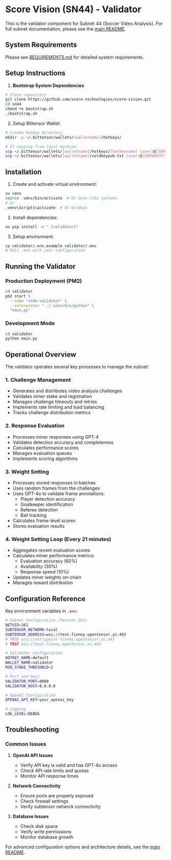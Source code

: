 # Score Vision (SN44) - Validator

This is the validator component for Subnet 44 (Soccer Video Analysis). For full subnet documentation, please see the [main README](../README.md).

## System Requirements

Please see [REQUIREMENTS.md](REQUIREMENTS.md) for detailed system requirements.

## Setup Instructions

1. **Bootstrap System Dependencies**

```bash
# Clone repository
git clone https://github.com/score-technologies/score-vision.git
cd sn44
chmod +x bootstrap.sh
./bootstrap.sh
```

2. Setup Bittensor Wallet:

```bash
# Create hotkey directory
mkdir -p ~/.bittensor/wallets/[walletname]/hotkeys/

# If copying from local machine:
scp ~/.bittensor/wallets/[walletname]/hotkeys/[hotkeyname] [user]@[SERVERIP]:~/.bittensor/wallets/[walletname]/hotkeys/[hotkeyname]
scp ~/.bittensor/wallets/[walletname]/coldkeypub.txt [user]@[SERVERIP]:~/.bittensor/wallets/[walletname]/coldkeypub.txt
```

## Installation

1. Create and activate virtual environment:

```bash
uv venv
source .venv/bin/activate  # On Unix-like systems
# or
.venv\Scripts\activate  # On Windows
```

2. Install dependencies:

```bash
uv pip install -e ".[validator]"
```

3. Setup environment:

```bash
cp validator/.env.example validator/.env
# Edit .env with your configuration
```

## Running the Validator

### Production Deployment (PM2)

```bash
cd validator
pm2 start \
  --name "sn44-validator" \
  --interpreter "../.venv/bin/python" \
  "main.py"
```

### Development Mode

```bash
cd validator
python main.py
```

## Operational Overview

The validator operates several key processes to manage the subnet:

### 1. Challenge Management

- Generates and distributes video analysis challenges
- Validates miner stake and registration
- Manages challenge timeouts and retries
- Implements rate limiting and load balancing
- Tracks challenge distribution metrics

### 2. Response Evaluation

- Processes miner responses using GPT-4
- Validates detection accuracy and completeness
- Calculates performance scores
- Manages evaluation queues
- Implements scoring algorithms

### 3. Weight Setting

- Processes stored responses in batches
- Uses random frames from the challenges
- Uses GPT-4o to validate frame annotations:
  - Player detection accuracy
  - Goalkeeper identification
  - Referee detection
  - Ball tracking
- Calculates frame-level scores
- Stores evaluation results

### 4. Weight Setting Loop (Every 21 minutes)

- Aggregates recent evaluation scores
- Calculates miner performance metrics:
  - Evaluation accuracy (60%)
  - Availability (30%)
  - Response speed (10%)
- Updates miner weights on-chain
- Manages reward distribution

## Configuration Reference

Key environment variables in `.env`:

```bash
# Subnet Configuration (Testnet 261)
NETUID=261
SUBTENSOR_NETWORK=local
SUBTENSOR_ADDRESS=wss://test.finney.opentensor.ai:443
# PROD wss://entrypoint-finney.opentensor.ai:443
# TEST wss://test.finney.opentensor.ai:443

# Validator Configuration
HOTKEY_NAME=default
WALLET_NAME=validator
MIN_STAKE_THRESHOLD=2

# Port and Host
VALIDATOR_PORT=8000
VALIDATOR_HOST=0.0.0.0

# OpenAI Configuration
OPENAI_API_KEY=your_openai_key

# Logging
LOG_LEVEL=DEBUG
```

## Troubleshooting

### Common Issues

1. **OpenAI API Issues**

   - Verify API key is valid and has GPT-4o access
   - Check API rate limits and quotas
   - Monitor API response times

2. **Network Connectivity**

   - Ensure ports are properly exposed
   - Check firewall settings
   - Verify subtensor network connectivity

3. **Database Issues**
   - Check disk space
   - Verify write permissions
   - Monitor database growth

For advanced configuration options and architecture details, see the [main README](../README.md).
